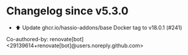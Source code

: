 # Changelog since v5.3.0
- ⬆️ Update ghcr.io/hassio-addons/base Docker tag to v18.0.1 (#241)

Co-authored-by: renovate[bot] <29139614+renovate[bot]@users.noreply.github.com> 
